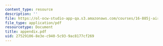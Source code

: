```yaml
---
content_type: resource
description: ''
file: https://ol-ocw-studio-app-qa.s3.amazonaws.com/courses/16-885j-aircraft-systems-engineering-fall-2004/275291068e3ec9405c939ac8177cf269_appendix.pdf
file_type: application/pdf
resourcetype: Document
title: appendix.pdf
uid: 27529106-8e3e-c940-5c93-9ac8177cf269
---
```

